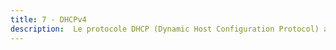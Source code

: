 ```yaml
---
title: 7 - DHCPv4
description:  Le protocole DHCP (Dynamic Host Configuration Protocol) attribue dynamiquement des adresses IP aux périphériques.
---
```



